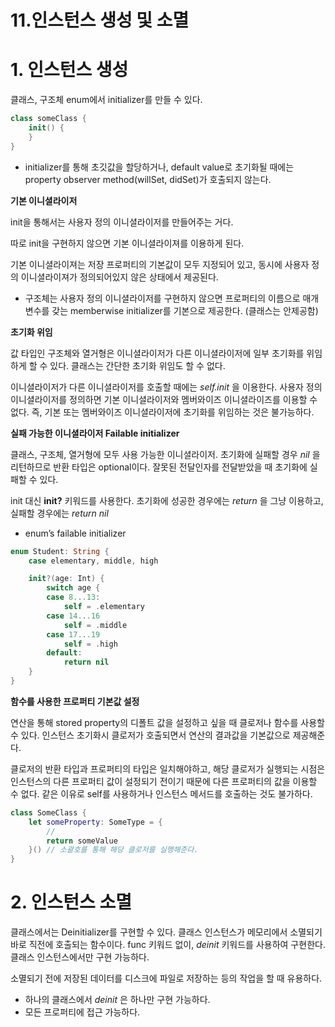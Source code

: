 # 11.인스턴스 생성 및 소멸

# 1. 인스턴스 생성

클래스, 구조체 enum에서 initializer를 만들 수 있다.

```swift
class someClass {
	init() {
	}
}
```

- initializer를 통해 초깃값을 할당하거나, default value로 초기화될 때에는 property observer method(willSet, didSet)가 호출되지 않는다.

**기본 이니셜라이저**

init을 통해서는 사용자 정의 이니셜라이저를 만들어주는 거다.

따로 init을 구현하지 않으면 기본 이니셜라이져를 이용하게 된다.

기본 이니셜라이져는 저장 프로퍼티의 기본값이 모두 지정되어 있고, 동시에 사용자 정의 이니셜라이져가 정의되어있지 않은 상태에서 제공된다.

- 구조체는 사용자 정의 이니셜라이저를 구현하지 않으면 프로퍼티의 이름으로 매개변수를 갖는 memberwise initializer를 기본으로 제공한다. (클래스는 안제공함)

**초기화 위임**

값 타입인 구조체와 열거형은 이니셜라이저가 다른 이니셜라이저에 일부 초기화를 위임하게 할 수 있다. 클래스는 간단한 초기화 위임도 할 수 없다.

이니셜라이저가 다른 이니셜라이저를 호출할 때에는 *self.init* 을 이용한다. 사용자 정의 이니셜라이저를 정의하면 기본 이니셜라이저와 멤버와이즈 이니셜라이즈를 이용할 수 없다. 즉, 기본 또는 멤버와이즈 이니셜라이저에 초기화를 위임하는 것은 불가능하다.

**실패 가능한 이니셜라이저 Failable initializer**

클래스, 구조체, 열거형에 모두 사용 가능한 이니셜라이저. 초기화에 실패할 경우 *nil* 을 리턴하므로 반환 타입은 optional이다. 잘못된 전달인자를 전달받았을 때 초기화에 실패할 수 있다.

init 대신 **init?** 키워드를 사용한다. 초기화에 성공한 경우에는 *return* 을 그냥 이용하고, 실패할 경우에는 *return nil*

- enum’s failable initializer

```swift
enum Student: String {
	case elementary, middle, high

	init?(age: Int) {
		switch age {
		case 8...13:
			self = .elementary
		case 14...16
			self = .middle
		case 17...19
			self = .high
		default:
			return nil
	}
}
```

**함수를 사용한 프로퍼티 기본값 설정**

연산을 통해 stored property의 디폴트 값을 설정하고 싶을 때 클로저나 함수를 사용할 수 있다. 인스턴스 초기화시 클로저가 호출되면서 연산의 결과값을 기본값으로 제공해준다.

클로저의 반환 타입과 프로퍼티의 타입은 일치해야하고, 해당 클로저가 실행되는 시점은 인스턴스의 다른 프로퍼티 값이 설정되기 전이기 때문에 다른 프로퍼티의 값을 이용할 수 없다. 같은 이유로 self를 사용하거나 인스턴스 메서드를 호출하는 것도 불가하다.

```swift
class SomeClass {
	let someProperty: SomeType = {
		//
		return someValue
	}() // 소괄호를 통해 해당 클로저를 실행해준다.
}
```

# 2. 인스턴스 소멸

클래스에서는 Deinitializer를 구현할 수 있다. 클래스 인스턴스가 메모리에서 소멸되기 바로 직전에 호출되는 함수이다. func 키워드 없이, *deinit* 키워드를 사용하여 구현한다. 클래스 인스턴스에서만 구현 가능하다.

소멸되기 전에 저장된 데이터를 디스크에 파일로 저장하는 등의 작업을 할 때 유용하다.

- 하나의 클래스에서 *deinit* 은 하나만 구현 가능하다.
- 모든 프로퍼티에 접근 가능하다.
